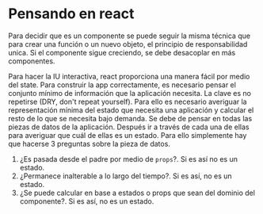# Pensando en react

Para decidir que es un componente se puede seguir la misma técnica que para crear una función o un nuevo objeto, el principio de responsabilidad unica. Si el componente sigue creciendo, se debe desacoplar en más componentes.

Para hacer la IU interactiva, react proporciona una manera fácil por medio del state.
Para construir la app correctamente, es necesario pensar el conjunto mínimo de información que la aplicación necesita. La clave es no repetirse (DRY, don't repeat yourself). Para ello es necesario averiguar la representación mínima del estado que necesita una aplicación y calcular el resto de lo que se necesita bajo demanda.
Se debe de pensar en todas las piezas de datos de la aplicación. Después ir a través de cada una de ellas para averiguar que cuál de ellas es un estado. Para ello simplemente hay que hacerse 3 preguntas sobre la pieza de datos.

1. ¿Es pasada desde el padre por medio de `props`?. Si es así no es un estado.
2. ¿Permanece inalterable a lo largo del tiempo?. Si es así, no es un estado.
3. ¿Se puede calcular en base a estados o props que sean del dominio del componente?. Si es así, no es un estado.

